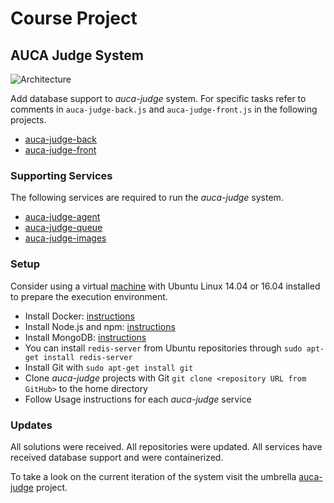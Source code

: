Course Project
==============

## AUCA Judge System

![Architecture](http://i.imgur.com/JLtDjC5.png)

Add database support to *auca-judge* system. For specific tasks refer to comments in 
`auca-judge-back.js` and `auca-judge-front.js` in the following projects.

* [auca-judge-back](https://github.com/toksaitov/auca-judge-back)
* [auca-judge-front](https://github.com/toksaitov/auca-judge-front)

### Supporting Services

The following services are required to run the *auca-judge* system.

* [auca-judge-agent](https://github.com/toksaitov/auca-judge-agent)
* [auca-judge-queue](https://github.com/toksaitov/auca-judge-queue)
* [auca-judge-images](https://github.com/toksaitov/auca-judge-images)

### Setup

Consider using a virtual [machine](https://www.virtualbox.org/wiki/Downloads) with Ubuntu Linux 14.04 or 16.04 installed
to prepare the execution environment.

* Install Docker: [instructions](https://docs.docker.com/linux/step_one)
* Install Node.js and npm: [instructions](https://nodejs.org/en/download/package-manager/#debian-and-ubuntu-based-linux-distributions)
* Install MongoDB: [instructions](https://docs.mongodb.com/v3.0/tutorial/install-mongodb-on-ubuntu)
* You can install `redis-server` from Ubuntu repositories through `sudo apt-get install redis-server`
* Install Git with `sudo apt-get install git`
* Clone *auca-judge* projects with Git `git clone <repository URL from GitHub>` to the home directory
* Follow Usage instructions for each *auca-judge* service

### Updates

All solutions were received. All repositories were updated. All services have received database support and were containerized.

To take a look on the current iteration of the system visit the umbrella [auca-judge](https://github.com/toksaitov/auca-judge) project.
